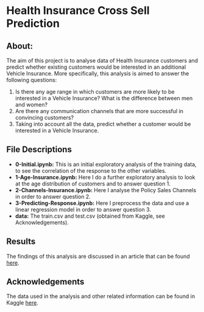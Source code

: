 # Health Insurance Cross Sell Prediction
## About:
The aim of this project is to analyse data of Health Insurance customers and predict whether existing customers would be interested in an additional Vehicle Insurance. More specifically, this analysis is aimed to answer the following questions:

1. Is there any age range in which customers are more likely to be interested in a Vehicle Insurance? What is the difference between men and women?
2. Are there any communication channels that are more successful in convincing customers?
3. Taking into account all the data, predict whether a customer would be interested in a Vehicle Insurance.

## File Descriptions
* <b>0-Initial.ipynb:</b> This is an initial exploratory analysis of the training data, to see the correlation of the response to the other variables.
* <b>1-Age-Insurance.ipynb:</b> Here I do a further exploratory analysis to look at the age distribution of customers and to answer question 1.
* <b>2-Channels-Insurance.ipynb:</b> Here I analyse the Policy Sales Channels in order to answer question 2.
* <b>3-Predicting-Response.ipynb:</b> Here I preprocess the data and use a linear regression model in order to answer question 3.
* <b>data:</b> The train.csv and test.csv (obtained from Kaggle, see Acknowledgements).

## Results
The findings of this analysis are discussed in an article that can be found [here]().

## Acknowledgements 
The data used in the analysis and other related information can be found in Kaggle [here](https://www.kaggle.com/anmolkumar/health-insurance-cross-sell-prediction).


